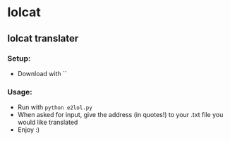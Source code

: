 # lolcat
lolcat translater
---
### Setup:
* Download with ``
### Usage:
* Run with `python e2lol.py`
* When asked for input, give the address (in quotes!) to your .txt file you would like translated
* Enjoy :)
